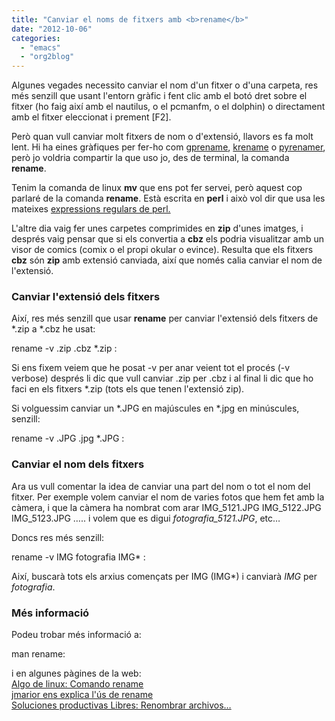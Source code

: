 ```yaml
---
title: "Canviar el noms de fitxers amb <b>rename</b>"
date: "2012-10-06"
categories: 
  - "emacs"
  - "org2blog"
---
```


Algunes vegades necessito canviar el nom d'un fitxer o d'una carpeta, res més senzill que usant l'entorn gràfic i fent clic amb el botó dret sobre el fitxer (ho faig així amb el nautilus, o el pcmanfm, o el dolphin) o directament amb el fitxer eleccionat i prement \[F2\].

Però quan vull canviar molt fitxers de nom o d'extensió, llavors es fa molt lent. Hi ha eines gràfiques per fer-ho com [gprename](http://gprename.sourceforge.net/), [krename](http://www.krename.net/) o [pyrenamer](http://www.infinicode.org/code/pyrenamer/), però jo voldria compartir la que uso jo, des de terminal, la comanda **rename**.

Tenim la comanda de linux **mv** que ens pot fer servei, però aquest cop parlaré de la comanda **rename**. Està escrita en **perl** i això vol dir que usa les mateixes [expressions regulars de perl.](http://perlenespanol.com/tutoriales/expresiones_regulares/)

L'altre dia vaig fer unes carpetes comprimides en **zip** d'unes imatges, i després vaig pensar que si els convertia a **cbz** els podria visualitzar amb un visor de comics (comix o el propi okular o evince). Resulta que els fitxers **cbz** són **zip** amb extensió canviada, així que només calia canviar el nom de l'extensió.

### Canviar l'extensió dels fitxers

Així, res més senzill que usar **rename** per canviar l'extensió dels fitxers de \*.zip a \*.cbz he usat:

rename -v .zip .cbz \*.zip :

Si ens fixem veiem que he posat -v per anar veient tot el procés (-v verbose) després li dic que vull canviar .zip per .cbz i al final li dic que ho faci en els fitxers \*.zip (tots els que tenen l'extensió zip).

Si volguessim canviar un \*.JPG en majúscules en \*.jpg en minúscules, senzill:

rename -v .JPG .jpg \*.JPG :

### Canviar el nom dels fitxers

Ara us vull comentar la idea de canviar una part del nom o tot el nom del fitxer. Per exemple volem canviar el nom de varies fotos que hem fet amb la càmera, i que la càmera ha nombrat com arar IMG\_5121.JPG IMG\_5122.JPG IMG\_5123.JPG ….. i volem que es digui _fotografia\_5121.JPG_, etc…

Doncs res més senzill:

rename -v IMG fotografia IMG\* :

Així, buscarà tots els arxius començats per IMG (IMG\*) i canviarà _IMG_ per _fotografia_.

### Més informació

Podeu trobar més informació a:

man rename:

i en algunes pàgines de la web:  
[Algo de linux: Comando rename](http://enavas.blogspot.com.es/2009/11/el-shell-de-linux-comando-rename.html)  
[jmarior ens explica l'ús de rename](http://www.jmarior.net/como-renombrar-archivos-en-linux-comando-rename.htmla?storyid=296)  
[Soluciones productivas Libres: Renombrar archivos…](http://linux-productivo.blogspot.com.es/2010/08/renombrar-archivos-masiva-y-rapidamente.html)
